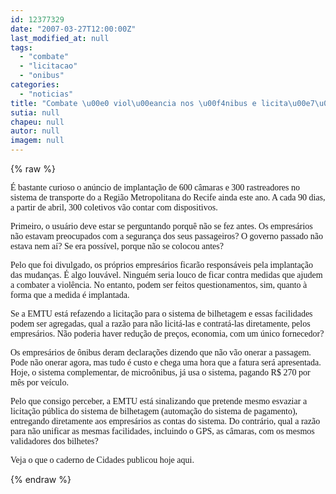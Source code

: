 ```yaml
---
id: 12377329
date: "2007-03-27T12:00:00Z"
last_modified_at: null
tags:
  - "combate"
  - "licitacao"
  - "onibus"
categories:
  - "noticias"
title: "Combate \u00e0 viol\u00eancia nos \u00f4nibus e licita\u00e7\u00e3o p\u00fablica"
sutia: null
chapeu: null
autor: null
imagem: null
---
```

{% raw %}
<p><P><FONT face=Verdana>É bastante curioso o anúncio de implantação de 600 câmaras e 300 rastreadores no sistema de transporte do a Região Metropolitana do Recife ainda este ano. A cada 90 dias, a partir de abril, 300 coletivos vão contar com dispositivos.</FONT></P></p>
<p><P><FONT face=Verdana>Primeiro, o usuário deve estar se perguntando porquê não se fez antes. Os empresários não estavam preocupados com a segurança dos seus passageiros? O governo passado não estava nem aí? Se era possível, porque não se colocou antes?</FONT></P></p>
<p><P><FONT face=Verdana>Pelo que foi divulgado, os próprios empresários ficarão responsáveis pela implantação das mudanças. É algo louvável. Ninguém seria louco de ficar contra medidas que ajudem a combater a violência. No entanto, podem ser feitos questionamentos, sim, quanto à forma que a medida é implantada.</FONT></P></p>
<p><P><FONT face=Verdana>Se a EMTU está refazendo a licitação para o sistema de bilhetagem e essas facilidades podem ser agregadas, qual a razão para não licitá-las e contratá-las diretamente, pelos empresários. Não poderia haver redução de preços, economia, com um único fornecedor?</FONT></P></p>
<p><P><FONT face=Verdana>Os empresários de ônibus deram declarações dizendo que não vão onerar a passagem. Pode não onerar agora, mas tudo é custo e chega uma hora que a fatura será apresentada. Hoje, o sistema complementar, de microônibus, já usa o sistema, pagando R$ 270 por mês por veículo. </FONT></P></p>
<p><P><FONT face=Verdana>Pelo que consigo perceber, a EMTU está sinalizando que pretende mesmo esvaziar a licitação pública do sistema de bilhetagem (automação do sistema de pagamento), entregando diretamente aos empresários as contas do sistema. Do contrário, qual a razão para não unificar as mesmas facilidades, incluindo o GPS, as câmaras, com os mesmos validadores dos bilhetes?</FONT></P></p>
<p><P><FONT face=Verdana>Veja o que o caderno de Cidades publicou hoje aqui.</FONT></P> </p>
{% endraw %}